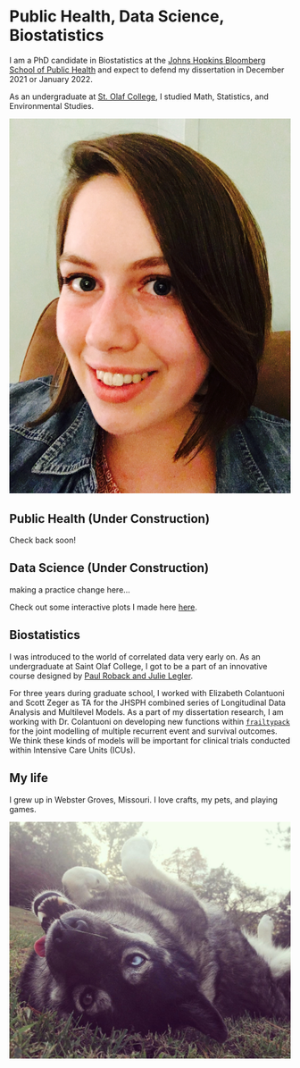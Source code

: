 # Public Health, Data Science, Biostatistics

I am a PhD candidate in Biostatistics at the [Johns Hopkins Bloomberg School of Public Health](https://www.jhsph.edu) and expect to defend my dissertation in December 2021 or January 2022.

As an undergraduate at [St. Olaf College](https://wp.stolaf.edu/mscs/), I studied Math, Statistics, and Environmental Studies. 

![myFace](Images/lacey.jpeg)


## Public Health (Under Construction)

Check back soon!

## Data Science (Under Construction)

making a practice change here...

Check out some interactive plots I made here [here](Interactive_Plots/FullSphere_ChangePoint.html).

## Biostatistics

I was introduced to the world of correlated data very early on. 
As an undergraduate at Saint Olaf College, I got to be a part of an innovative course designed by 
[Paul Roback and Julie Legler](https://bookdown.org/roback/bookdown-BeyondMLR/).

For three years during graduate school, I worked with Elizabeth Colantuoni and Scott Zeger as TA for the JHSPH combined series of Longitudinal Data Analysis and Multilevel Models. 
As a part of my dissertation research, I am working with Dr. Colantuoni on developing new functions within [`frailtypack`](https://cran.r-project.org/web/packages/frailtypack/index.html) for the joint modelling of multiple recurrent event and survival outcomes.
We think these kinds of models will be important for clinical trials conducted within Intensive Care Units (ICUs).

## My life

I grew up in Webster Groves, Missouri. I love crafts, my pets, and playing games.

![bear](Images/bear.jpeg)

